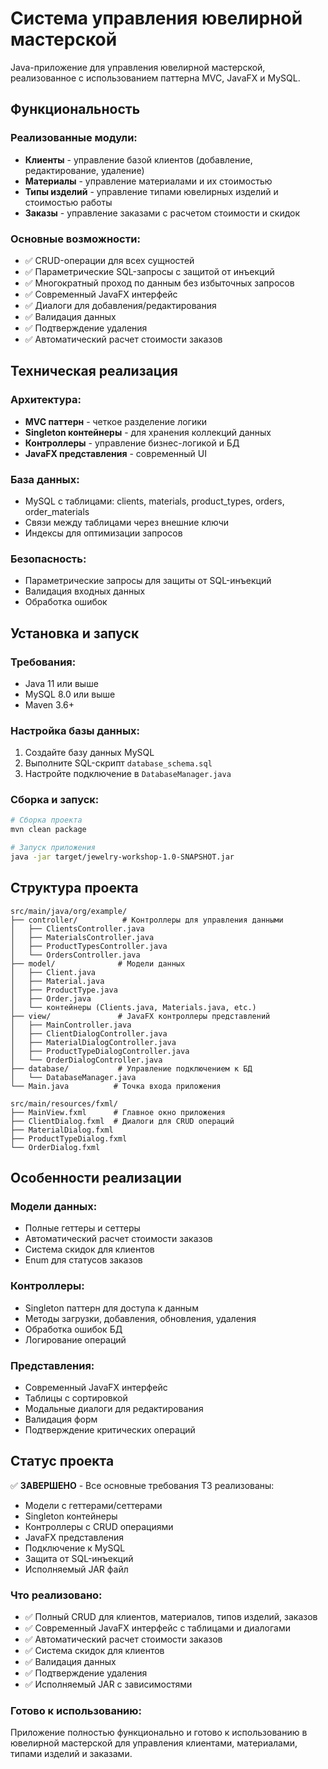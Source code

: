 # Система управления ювелирной мастерской

Java-приложение для управления ювелирной мастерской, реализованное с использованием паттерна MVC, JavaFX и MySQL.

## Функциональность

### Реализованные модули:
- **Клиенты** - управление базой клиентов (добавление, редактирование, удаление)
- **Материалы** - управление материалами и их стоимостью
- **Типы изделий** - управление типами ювелирных изделий и стоимостью работы
- **Заказы** - управление заказами с расчетом стоимости и скидок

### Основные возможности:
- ✅ CRUD-операции для всех сущностей
- ✅ Параметрические SQL-запросы с защитой от инъекций
- ✅ Многократный проход по данным без избыточных запросов
- ✅ Современный JavaFX интерфейс
- ✅ Диалоги для добавления/редактирования
- ✅ Валидация данных
- ✅ Подтверждение удаления
- ✅ Автоматический расчет стоимости заказов

## Техническая реализация

### Архитектура:
- **MVC паттерн** - четкое разделение логики
- **Singleton контейнеры** - для хранения коллекций данных
- **Контроллеры** - управление бизнес-логикой и БД
- **JavaFX представления** - современный UI

### База данных:
- MySQL с таблицами: clients, materials, product_types, orders, order_materials
- Связи между таблицами через внешние ключи
- Индексы для оптимизации запросов

### Безопасность:
- Параметрические запросы для защиты от SQL-инъекций
- Валидация входных данных
- Обработка ошибок

## Установка и запуск

### Требования:
- Java 11 или выше
- MySQL 8.0 или выше
- Maven 3.6+

### Настройка базы данных:
1. Создайте базу данных MySQL
2. Выполните SQL-скрипт `database_schema.sql`
3. Настройте подключение в `DatabaseManager.java`

### Сборка и запуск:
```bash
# Сборка проекта
mvn clean package

# Запуск приложения
java -jar target/jewelry-workshop-1.0-SNAPSHOT.jar
```

## Структура проекта

```
src/main/java/org/example/
├── controller/          # Контроллеры для управления данными
│   ├── ClientsController.java
│   ├── MaterialsController.java
│   ├── ProductTypesController.java
│   └── OrdersController.java
├── model/              # Модели данных
│   ├── Client.java
│   ├── Material.java
│   ├── ProductType.java
│   ├── Order.java
│   └── контейнеры (Clients.java, Materials.java, etc.)
├── view/               # JavaFX контроллеры представлений
│   ├── MainController.java
│   ├── ClientDialogController.java
│   ├── MaterialDialogController.java
│   ├── ProductTypeDialogController.java
│   └── OrderDialogController.java
├── database/           # Управление подключением к БД
│   └── DatabaseManager.java
└── Main.java          # Точка входа приложения

src/main/resources/fxml/
├── MainView.fxml      # Главное окно приложения
├── ClientDialog.fxml  # Диалоги для CRUD операций
├── MaterialDialog.fxml
├── ProductTypeDialog.fxml
└── OrderDialog.fxml
```

## Особенности реализации

### Модели данных:
- Полные геттеры и сеттеры
- Автоматический расчет стоимости заказов
- Система скидок для клиентов
- Enum для статусов заказов

### Контроллеры:
- Singleton паттерн для доступа к данным
- Методы загрузки, добавления, обновления, удаления
- Обработка ошибок БД
- Логирование операций

### Представления:
- Современный JavaFX интерфейс
- Таблицы с сортировкой
- Модальные диалоги для редактирования
- Валидация форм
- Подтверждение критических операций

## Статус проекта

✅ **ЗАВЕРШЕНО** - Все основные требования ТЗ реализованы:
- Модели с геттерами/сеттерами
- Singleton контейнеры
- Контроллеры с CRUD операциями
- JavaFX представления
- Подключение к MySQL
- Защита от SQL-инъекций
- Исполняемый JAR файл

### Что реализовано:
- ✅ Полный CRUD для клиентов, материалов, типов изделий, заказов
- ✅ Современный JavaFX интерфейс с таблицами и диалогами
- ✅ Автоматический расчет стоимости заказов
- ✅ Система скидок для клиентов
- ✅ Валидация данных
- ✅ Подтверждение удаления
- ✅ Исполняемый JAR с зависимостями

### Готово к использованию:
Приложение полностью функционально и готово к использованию в ювелирной мастерской для управления клиентами, материалами, типами изделий и заказами. 